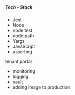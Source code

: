 ##### Tech - Stack
- Jest
- Node
- node:test
- node:path
- Yargs
- JavaScript
- asserting


tenant portal 
- monitoring
- logging
- vault
- adding image to production 
